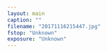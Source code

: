 ```yaml
---
layout: main
caption: ""
filename: "20171116215447.jpg"
fstop: "Unknown"
exposure: "Unknown"
---
```


